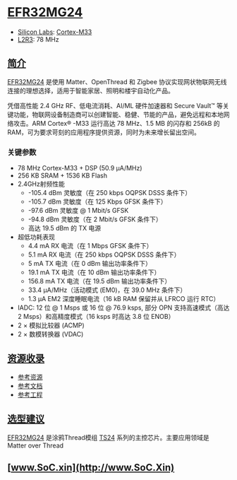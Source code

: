 ﻿# [EFR32MG24](https://doc.soc.xin/EFR32MG24)

* [Silicon Labs](https://www.silabs.com/): [Cortex-M33](https://github.com/SoCXin/Cortex)
* [L2R3](https://github.com/SoCXin/Level): 78 MHz

## [简介](https://github.com/SoCXin/EFR32MG24/wiki)

[EFR32MG24](https://cn.silabs.com/wireless/zigbee/efr32mg24-series-2-socs) 是使用 Matter、OpenThread 和 Zigbee 协议实现网状物联网无线连接的理想选择，适用于智能家居、照明和楼宇自动化产品。

凭借高性能 2.4 GHz RF、低电流消耗、AI/ML 硬件加速器和 Secure Vault™ 等关键功能，物联网设备制造商可以创建智能、稳健、节能的产品，避免远程和本地网络攻击。ARM Cortex® -M33 运行高达 78 MHz、1.5 MB 的闪存和 256kB 的 RAM，可为要求苛刻的应用程序提供资源，同时为未来增长留出空间。

### 关键参数

* 78 MHz Cortex-M33 + DSP (50.9 µA/MHz)
* 256 KB SRAM + 1536 KB Flash
* 2.4GHz射频性能
    * -105.4 dBm 灵敏度（在 250 kbps OQPSK DSSS 条件下）
    * -105.7 dBm 灵敏度（在 125 Kbps GFSK 条件下）
    * -97.6 dBm 灵敏度 @ 1 Mbit/s GFSK
    * -94.8 dBm 灵敏度（在 2 Mbit/s GFSK 条件下）
    * 高达 19.5 dBm 的 TX 电源
* 超低功耗表现
    * 4.4 mA RX 电流（在 1 Mbps GFSK 条件下）
    * 5.1 mA RX 电流（在 250 kbps OQPSK DSSS 条件下）
    * 5 mA TX 电流（在 0 dBm 输出功率条件下）
    * 19.1 mA TX 电流（在 10 dBm 输出功率条件下）
    * 156.8 mA TX 电流（在 19.5 dBm 输出功率条件下）
    * 33.4 μA/MHz（活动模式 (EM0)，在 39.0 MHz 条件下）
    * 1.3 μA EM2 深度睡眠电流（16 kB RAM 保留并从 LFRCO 运行 RTC）
* IADC: 12 位 @ 1 Msps 或 16 位 @ 76.9 ksps, 部分 OPN 支持高速模式（高达 2 Msps）和高精度模式（16 ksps 时高达 3.8 位 ENOB）
* 2 × 模拟比较器 (ACMP)
* 2 × 数模转换器 (VDAC)


## [资源收录](https://github.com/SoCXin)

* [参考资源](src/)
* [参考文档](docs/)
* [参考工程](project/)

## [选型建议](https://github.com/SoCXin/EFR32MG24)

[EFR32MG24](https://github.com/SoCXin/EFR32MG24) 是涂鸦Thread模组 [TS24](https://developer.tuya.com/cn/docs/iot/TS24-U?id=Kbws8hvqbsffb) 系列的主控芯片。主要应用领域是 Matter over Thread


## [www.SoC.xin](http://www.SoC.Xin)
